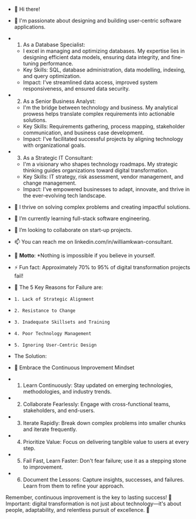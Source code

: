 - 👋 Hi there!
- 👀 I'm passionate about designing and building user-centric software applications.
- 1. As a Database Specialist:
   - I excel in managing and optimizing databases. My expertise lies in designing efficient data models, ensuring data integrity, and fine-tuning performance.
   - Key Skills: SQL, database administration, data modelling, indexing, and query optimization.
   - Impact: I've streamlined data access, improved system responsiveness, and ensured data security.

 - 2. As a Senior Business Analyst:
   - I'm the bridge between technology and business. My analytical prowess helps translate complex requirements into actionable solutions.
   - Key Skills: Requirements gathering, process mapping, stakeholder communication, and business case development.
   - Impact: I've facilitated successful projects by aligning technology with organizational goals.

- 3. As a Strategic IT Consultant:
   - I'm a visionary who shapes technology roadmaps. My strategic thinking guides organizations toward digital transformation.
   - Key Skills: IT strategy, risk assessment, vendor management, and change management.
   - Impact: I've empowered businesses to adapt, innovate, and thrive in the ever-evolving tech landscape.

- 🌱 I thrive on solving complex problems and creating impactful solutions.
- 🌱 I’m currently learning full-stack software engineering.
- 💞️ I’m looking to collaborate on start-up projects.
- 📫 You can reach me on linkedin.com/in/williamkwan-consultant.
- 🌟 **Motto**: *Nothing is impossible if you believe in yourself.
  
- ⚡ Fun fact: Approximately 70% to 95% of digital transformation projects fail!
- 🌟 The 5 Key  Reasons for Failure are:
-     1. Lack of Strategic Alignment
-     2. Resistance to Change
-     3. Inadequate Skillsets and Training
-     4. Poor Technology Management
-     5. Ignoring User-Centric Design
  
-  The Solution: 
-  🚀 Embrace the Continuous Improvement Mindset

-  1. Learn Continuously: Stay updated on emerging technologies, methodologies, and industry trends.
-  2. Collaborate Fearlessly: Engage with cross-functional teams, stakeholders, and end-users.
-  3. Iterate Rapidly: Break down complex problems into smaller chunks and iterate frequently.
-  4. Prioritize Value: Focus on delivering tangible value to users at every step.
-  5. Fail Fast, Learn Faster: Don't fear failure; use it as a stepping stone to improvement.
-  6. Document the Lessons: Capture insights, successes, and failures. Learn from them to refine your approach.

Remember, continuous improvement is the key to lasting success! 🌟
Important: digital transformation is not just about technology—it's about people, adaptability, and relentless pursuit of excellence. 🌟


